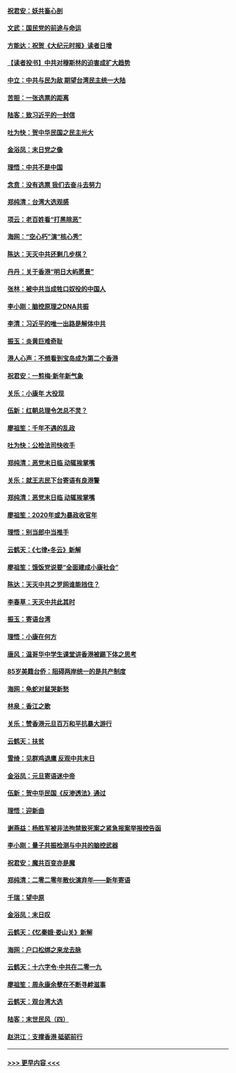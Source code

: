 #### [祝君安：妖共畜心剖](../pages/nsc993/n11794273.md?t=01160831) 
#### [文武：国民党的前途与命运](../pages/nsc993/n11794198.md?t=01160831) 
#### [方能达：祝贺《大纪元时报》读者日增](../pages/nsc993/n11793807.md?t=01160831) 
#### [【读者投书】中共对穆斯林的迫害成扩大趋势](../pages/nsc993/n11791371.md?t=01160831) 
#### [中立：中共与民为敌 期望台湾民主统一大陆](../pages/nsc993/n11790392.md?t=01160831) 
#### [苦胆：一张选票的距离](../pages/nsc993/n11788914.md?t=01160831) 
#### [陆客：致习近平的一封信](../pages/nsc993/n11788867.md?t=01160831) 
#### [吐为快：贺中华民国之民主光大](../pages/nsc993/n11788618.md?t=01160831) 
#### [金浴凤：末日党之像](../pages/nsc993/n11787475.md?t=01160831) 
#### [理悟：中共不是中国](../pages/nsc993/n11787463.md?t=01160831) 
#### [念贲：没有选票  我们去奋斗去努力](../pages/nsc993/n11787398.md?t=01160831) 
#### [郑纯清：台湾大选观感](../pages/nsc993/n11786210.md?t=01160831) 
#### [项云：老百姓看“打黑除恶”](../pages/nsc993/n11785398.md?t=01160831) 
#### [海网：“空心朽”演“核心秀”](../pages/nsc993/n11783874.md?t=01160831) 
#### [陈达：天灭中共还剩几步棋？](../pages/nsc993/n11783719.md?t=01160831) 
#### [丹丹：关于香港“明日大屿愿景”](../pages/nsc993/n11783273.md?t=01160831) 
#### [张林：被中共当成牲口奴役的中国人](../pages/nsc993/n11782397.md?t=01160831) 
#### [李小刚：脑控原理之DNA共振](../pages/nsc993/n11780962.md?t=01160831) 
#### [李清：习近平的唯一出路是解体中共](../pages/nsc993/n11780866.md?t=01160831) 
#### [振玉：炎黄巨难奇耻](../pages/nsc993/n11779632.md?t=01160831) 
#### [港人心声：不想看到宝岛成为第二个香港](../pages/nsc993/n11778817.md?t=01160831) 
#### [祝君安：一剪梅‧新年新气象](../pages/nsc993/n11776340.md?t=01160831) 
#### [关乐：小康年 大役现](../pages/nsc993/n11774213.md?t=01160831) 
#### [伍新：红朝总理令怎总不灵？](../pages/nsc993/n11770813.md?t=01160831) 
#### [廖祖笙：千年不遇的乱政](../pages/nsc993/n11770373.md?t=01160831) 
#### [吐为快：公检法司快收手](../pages/nsc993/n11770359.md?t=01160831) 
#### [郑纯清：恶党末日临 动辄挨掌嘴](../pages/nsc993/n11769912.md?t=01160831) 
#### [关乐：就王志民下台寄语有良港警](../pages/nsc993/n11769903.md?t=01160831) 
#### [郑纯清：恶党末日临 动辄挨掌嘴](../pages/nsc993/n11769356.md?t=01160831) 
#### [廖祖笙：2020年或为暴政收官年](../pages/nsc993/n11768216.md?t=01160831) 
#### [理悟：别当郎中当推手](../pages/nsc993/n11768243.md?t=01160831) 
#### [云鹤天：《七律▪冬云》新解](../pages/nsc993/n11768204.md?t=01160831) 
#### [廖祖笙：饿饭党说要“全面建成小康社会”](../pages/nsc993/n11767482.md?t=01160831) 
#### [陈达：天灭中共之罗网谁能挡住？](../pages/nsc993/n11767465.md?t=01160831) 
#### [李春草：天灭中共此其时](../pages/nsc993/n11767452.md?t=01160831) 
#### [振玉：寄语台湾](../pages/nsc993/n11767432.md?t=01160831) 
#### [理悟：小康在何方](../pages/nsc993/n11767394.md?t=01160831) 
#### [唐风：温哥华中学生课堂讲香港被踢下体之思考](../pages/nsc993/n11766848.md?t=01160831) 
#### [85岁美籍台侨：阻碍两岸统一的是共产制度](../pages/nsc993/n11765043.md?t=01160831) 
#### [海网：龟蛇对鼠哭新愁](../pages/nsc993/n11764895.md?t=01160831) 
#### [林泉：香江之歌](../pages/nsc993/n11764415.md?t=01160831) 
#### [关乐：赞香港元旦百万和平抗暴大游行](../pages/nsc993/n11764382.md?t=01160831) 
#### [云鹤天：扶贫](../pages/nsc993/n11764245.md?t=01160831) 
#### [雪绮：见群鸡退鹰  反观中共末日](../pages/nsc993/n11762112.md?t=01160831) 
#### [金浴凤：元旦寄语迷中帝](../pages/nsc993/n11761788.md?t=01160831) 
#### [伍新：贺中华民国《反渗透法》通过](../pages/nsc993/n11761994.md?t=01160831) 
#### [理悟：迎新曲](../pages/nsc993/n11761152.md?t=01160831) 
#### [谢燕益：杨胜军被非法拘禁致死案之紧急报案举报控告函](../pages/nsc993/n11756134.md?t=01160831) 
#### [李小刚：量子共振检测与中共的脑控武器](../pages/nsc993/n11754518.md?t=01160831) 
#### [祝君安：魔共百变亦是魔](../pages/nsc993/n11754469.md?t=01160831) 
#### [郑纯清：二零二零年散伙演弃年——新年寄语](../pages/nsc993/n11754195.md?t=01160831) 
#### [千瑞：望中原](../pages/nsc993/n11754159.md?t=01160831) 
#### [金浴凤：末日叹](../pages/nsc993/n11752359.md?t=01160831) 
#### [云鹤天：《忆秦娥‧娄山关》新解](../pages/nsc993/n11752348.md?t=01160831) 
#### [海网：户口松绑之来龙去脉](../pages/nsc993/n11752328.md?t=01160831) 
#### [云鹤天：十六字令‧中共在二零一九](../pages/nsc993/n11752305.md?t=01160831) 
#### [廖祖笙：周永康余孽在不断寻衅滋事](../pages/nsc993/n11751013.md?t=01160831) 
#### [云鹤天：观台湾大选](../pages/nsc993/n11751007.md?t=01160831) 
#### [陆客：末世民风（四）](../pages/nsc993/n11749203.md?t=01160831) 
#### [赵洪江：支撑香港 砥砺前行](../pages/nsc993/n11748482.md?t=01160831) 

----
#### [ >>> 更早内容 <<< ](../indexes/nsc993-earlier.md)
